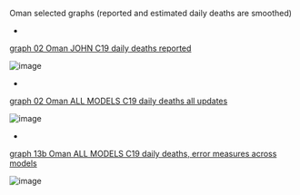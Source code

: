 Oman selected graphs (reported and estimated daily deaths are smoothed) 

*

[graph 02 Oman JOHN C19 daily deaths reported](https://github.com/pourmalek/CovidLongitudinal/blob/main/output/countries/Oman/graph%2002%20Oman%20JOHN%20C19%20daily%20deaths%20reported.pdf)

![image](https://github.com/pourmalek/CovidLongitudinal/assets/30849720/6c238ddb-5879-46ae-9564-9e374c6fa9ac)

*

[graph 02 Oman ALL MODELS C19 daily deaths all updates](https://github.com/pourmalek/CovidLongitudinal/blob/main/output/countries/Oman/graph%2002%20Oman%20ALL%20MODELS%20C19%20daily%20deaths%20all%20updates.pdf)

![image](https://github.com/pourmalek/CovidLongitudinal/assets/30849720/ad590a0e-00ba-4ea9-b5d4-e081cb05ba31)

*

[graph 13b Oman ALL MODELS C19 daily deaths, error measures across models](https://github.com/pourmalek/CovidLongitudinal/blob/main/output/countries/Oman/graph%2013b%20Oman%20ALL%20MODELS%20C19%20daily%20deaths%2C%20error%20measures%20across%20models.pdf)

![image](https://github.com/pourmalek/CovidLongitudinal/assets/30849720/5eb19764-33bf-4e4f-ab18-33066b258d14)
